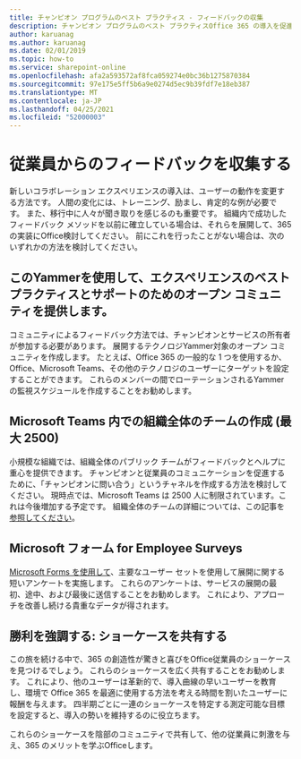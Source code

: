 ```yaml
---
title: チャンピオン プログラムのベスト プラクティス - フィードバックの収集
description: チャンピオン プログラムのベスト プラクティスOffice 365 の導入を促進する
author: karuanag
ms.author: karuanag
ms.date: 02/01/2019
ms.topic: how-to
ms.service: sharepoint-online
ms.openlocfilehash: afa2a593572af8fca059274e0bc36b1275870384
ms.sourcegitcommit: 97e175e5ff5b6a9e0274d5ec9b39fdf7e18eb387
ms.translationtype: MT
ms.contentlocale: ja-JP
ms.lasthandoff: 04/25/2021
ms.locfileid: "52000003"
---
```

# <a name="collect-feedback-from-your-employees"></a>従業員からのフィードバックを収集する

新しいコラボレーション エクスペリエンスの導入は、ユーザーの動作を変更する方法です。 人間の変化には、トレーニング、励まし、肯定的な例が必要です。 また、移行中に人々が聞き取りを感じるのも重要です。 組織内で成功したフィードバック メソッドを以前に確立している場合は、それらを展開して、365 の実装にOffice検討してください。 前にこれを行ったことがない場合は、次のいずれかの方法を検討してください。

## <a name="use-yammer-to-provide-an-open-community-for-best-practices-and-support-for-the-experience"></a>このYammerを使用して、エクスペリエンスのベスト プラクティスとサポートのためのオープン コミュニティを提供します。
コミュニティによるフィードバック方法では、チャンピオンとサービスの所有者が参加する必要があります。 展開するテクノロジYammer対象のオープン コミュニティを作成します。 たとえば、Office 365 の一般的な 1 つを使用するか、Office、Microsoft Teams、その他のテクノロジのユーザーにターゲットを設定することができます。  これらのメンバーの間でローテーションされるYammerの監視スケジュールを作成することをお勧めします。 

## <a name="creating-an-org-wide-team-within-microsoft-teams-up-to-2500"></a>Microsoft Teams 内での組織全体のチームの作成 (最大 2500)
小規模な組織では、組織全体のパブリック チームがフィードバックとヘルプに重心を提供できます。  チャンピオンと従業員のコミュニケーションを促進するために、「チャンピオンに問い合う」というチャネルを作成する方法を検討してください。  現時点では、Microsoft Teams は 2500 人に制限されています。これは今後増加する予定です。 組織全体のチームの詳細については、この記事を [参照してください](/microsoftteams/create-an-org-wide-team)。 

## <a name="microsoft-forms-for-employee-surveys"></a>Microsoft フォーム for Employee Surveys

[Microsoft Forms を使用して](https://support.office.com/forms)、主要なユーザー セットを使用して展開に関する短いアンケートを実施します。  これらのアンケートは、サービスの展開の最初、途中、および最後に送信することをお勧めします。  これにより、アプローチを改善し続ける貴重なデータが得されます。  

## <a name="highlight-the-wins-share-showcases"></a>勝利を強調する: ショーケースを共有する
この旅を続ける中で、365 の創造性が驚きと喜びをOffice従業員のショーケースを見つけるでしょう。 これらのショーケースを広く共有することをお勧めします。 これにより、他のユーザーは革新的で、導入曲線の早いユーザーを教育し、環境で Office 365 を最適に使用する方法を考える時間を割いたユーザーに報酬を与えます。 四半期ごとに一連のショーケースを特定する測定可能な目標を設定すると、導入の勢いを維持するのに役立ちます。

これらのショーケースを陰部のコミュニティで共有して、他の従業員に刺激を与え、365 のメリットを学ぶOfficeします。